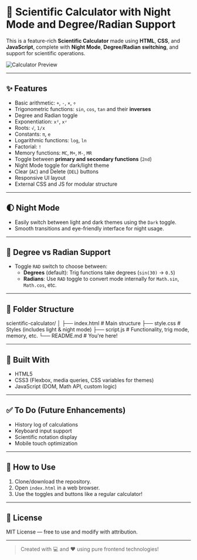 # 🔢 Scientific Calculator with Night Mode and Degree/Radian Support

This is a feature-rich **Scientific Calculator** made using **HTML**, **CSS**, and **JavaScript**, complete with **Night Mode**, **Degree/Radian switching**, and support for scientific operations.

![Calculator Preview](https://imgur.com/a/KxfevYG.png)

---

## ✨ Features

- Basic arithmetic: `+`, `-`, `×`, `÷`
- Trigonometric functions: `sin`, `cos`, `tan` and their **inverses**
- Degree and Radian toggle
- Exponentiation: `x²`, `xʸ`
- Roots: `√`, `1/x`
- Constants: `π`, `e`
- Logarithmic functions: `log`, `ln`
- Factorial: `!`
- Memory functions: `MC`, `M+`, `M-`, `MR`
- Toggle between **primary and secondary functions** (`2nd`)
- Night Mode toggle for dark/light theme
- Clear (`AC`) and Delete (`DEL`) buttons
- Responsive UI layout
- External CSS and JS for modular structure

---

## 🌓 Night Mode

- Easily switch between light and dark themes using the `Dark` toggle.
- Smooth transitions and eye-friendly interface for night usage.

---

## 📐 Degree vs Radian Support

- Toggle `RAD` switch to choose between:
  - **Degrees** (default): Trig functions take degrees (`sin(30)` → `0.5`)
  - **Radians**: Use `RAD` toggle to convert mode internally for `Math.sin`, `Math.cos`, etc.

---

## 📁 Folder Structure
scientific-calculator/
│
├── index.html # Main structure
├── style.css # Styles (includes light & night mode)
├── script.js # Functionality, trig mode, memory, etc.
└── README.md # You're here!

---

## 🧰 Built With

- HTML5
- CSS3 (Flexbox, media queries, CSS variables for themes)
- JavaScript (DOM, Math API, custom logic)

---

## ✅ To Do (Future Enhancements)

- History log of calculations
- Keyboard input support
- Scientific notation display
- Mobile touch optimization

---

## 🚀 How to Use

1. Clone/download the repository.
2. Open `index.html` in a web browser.
3. Use the toggles and buttons like a regular calculator!

---

## 📜 License

MIT License — free to use and modify with attribution.

---

> Created with 💻 and ❤️ using pure frontend technologies!
